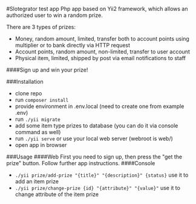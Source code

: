 #Slotegrator test app
Php app based on Yii2 framework, which allows an authorized user to win a random prize.

There are 3 types of prizes:
- Money, random amount, limited, transfer both to account points using multiplier or to bank directly via HTTP request 
- Account points, random amount, non-limited, transfer to user account
- Physical item, limited, shipped by post via email notifications to staff

####Sign up and win your prize!

###Installation
- clone repo
- run ``composer install``
- provide environment in .env.local (need to create one from example .env)
- run ``./yii migrate``
- add some item type prizes to database (you can do it via console command as well)
- run ``./yii serve`` or use your local web server (webroot is web/)
- open app in browser

###Usage
####Web
First you need to sign up, then press the "get the prize" button. Follow further app instructions.
####Console
- ``./yii prize/add-prize "{title}" "{description}" {status}`` use it to add an item prize
- ``./yii prize/change-prize {id} "{attribute}" "{value}"`` use it to change attribute of the item prize